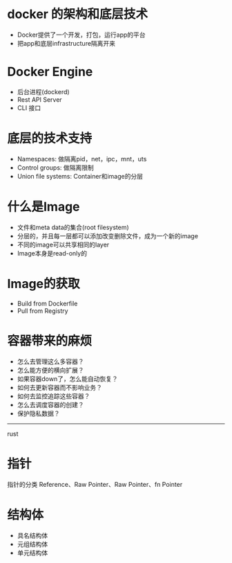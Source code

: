 # docker 的架构和底层技术
- Docker提供了一个开发，打包，运行app的平台
- 把app和底层infrastructure隔离开来

# Docker Engine
- 后台进程(dockerd)
- Rest API Server
- CLI 接口

# 底层的技术支持
- Namespaces: 做隔离pid，net，ipc，mnt，uts
- Control groups: 做隔离限制
- Union file systems: Container和image的分层

# 什么是Image
- 文件和meta data的集合(root filesystem)
- 分层的，并且每一层都可以添加改变删除文件，成为一个新的image
- 不同的image可以共享相同的layer
- Image本身是read-only的

# Image的获取
- Build from Dockerfile
- Pull from Registry

# 容器带来的麻烦
 
- 怎么去管理这么多容器？
- 怎么能方便的横向扩展？
- 如果容器down了，怎么能自动恢复？
- 如何去更新容器而不影响业务？
- 如何去监控追踪这些容器？
- 怎么去调度容器的创建？
- 保护隐私数据？

-------------------------------
rust

# 指针
指针的分类 Reference、Raw Pointer、Raw Pointer、fn Pointer

# 结构体
- 具名结构体
- 元组结构体
- 单元结构体